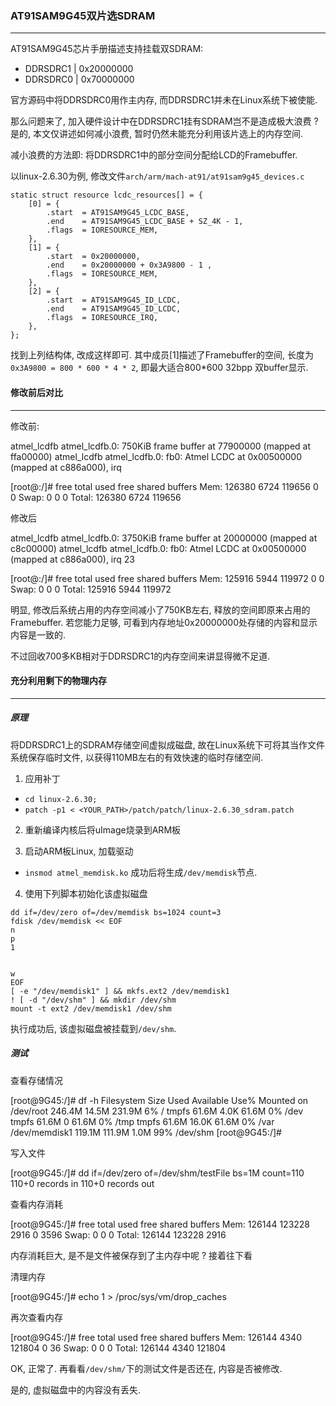 ### **AT91SAM9G45双片选SDRAM**
---
AT91SAM9G45芯片手册描述支持挂载双SDRAM:

* DDRSDRC1 | 0x20000000
* DDRSDRC0 | 0x70000000

官方源码中将DDRSDRC0用作主内存, 而DDRSDRC1并未在Linux系统下被使能.

那么问题来了, 加入硬件设计中在DDRSDRC1挂有SDRAM岂不是造成极大浪费 ? 是的, 本文仅讲述如何减小浪费, 暂时仍然未能充分利用该片选上的内存空间.

减小浪费的方法即: 将DDRSDRC1中的部分空间分配给LCD的Framebuffer.

以linux-2.6.30为例, 修改文件`arch/arm/mach-at91/at91sam9g45_devices.c`
```
static struct resource lcdc_resources[] = {
    [0] = {
        .start  = AT91SAM9G45_LCDC_BASE,
        .end    = AT91SAM9G45_LCDC_BASE + SZ_4K - 1,
        .flags  = IORESOURCE_MEM,
    },
    [1] = {
        .start  = 0x20000000,
        .end    = 0x20000000 + 0x3A9800 - 1 ,
        .flags  = IORESOURCE_MEM,
    },
    [2] = {
        .start  = AT91SAM9G45_ID_LCDC,
        .end    = AT91SAM9G45_ID_LCDC,
        .flags  = IORESOURCE_IRQ,
    },
};
```
找到上列结构体, 改成这样即可.
其中成员[1]描述了Framebuffer的空间, 长度为`0x3A9800 = 800 * 600 * 4 * 2`, 即最大适合800*600 32bpp 双buffer显示.

#### 修改前后对比
---
修改前:
>
atmel_lcdfb atmel_lcdfb.0: 750KiB frame buffer at 77900000 (mapped at ffa00000)
atmel_lcdfb atmel_lcdfb.0: fb0: Atmel LCDC at 0x00500000 (mapped at c886a000), irq

>
[root@:/]# free
              total         used         free       shared      buffers
  Mem:       126380         6724       119656            0            0
 Swap:            0            0            0
Total:       126380         6724       119656

修改后
>
atmel_lcdfb atmel_lcdfb.0: 3750KiB frame buffer at 20000000 (mapped at c8c00000)
atmel_lcdfb atmel_lcdfb.0: fb0: Atmel LCDC at 0x00500000 (mapped at c886a000), irq 23

>
[root@:/]# free
              total         used         free       shared      buffers
  Mem:       125916         5944       119972            0            0
 Swap:            0            0            0
Total:       125916         5944       119972

明显, 修改后系统占用的内存空间减小了750KB左右, 释放的空间即原来占用的Framebuffer. 若您能力足够, 可看到内存地址0x20000000处存储的内容和显示内容是一致的.

不过回收700多KB相对于DDRSDRC1的内存空间来讲显得微不足道.


#### **充分利用剩下的物理内存**
---
##### **原理**

将DDRSDRC1上的SDRAM存储空间虚拟成磁盘, 故在Linux系统下可将其当作文件系统保存临时文件, 以获得110MB左右的有效快速的临时存储空间.

1. 应用补丁

* `cd linux-2.6.30;`
* `patch -p1 < <YOUR_PATH>/patch/patch/linux-2.6.30_sdram.patch`

2. 重新编译内核后将uImage烧录到ARM板

3. 启动ARM板Linux, 加载驱动

* `insmod atmel_memdisk.ko`
成功后将生成`/dev/memdisk`节点.

4. 使用下列脚本初始化该虚拟磁盘
```
dd if=/dev/zero of=/dev/memdisk bs=1024 count=3
fdisk /dev/memdisk << EOF
n
p
1


w
EOF
[ -e "/dev/memdisk1" ] && mkfs.ext2 /dev/memdisk1
! [ -d "/dev/shm" ] && mkdir /dev/shm
mount -t ext2 /dev/memdisk1 /dev/shm
```
执行成功后, 该虚拟磁盘被挂载到`/dev/shm`.

##### **测试**

查看存储情况

>
[root@9G45:/]# df -h
Filesystem                Size      Used Available Use% Mounted on
/dev/root               246.4M     14.5M    231.9M   6% /
tmpfs                    61.6M      4.0K     61.6M   0% /dev
tmpfs                    61.6M         0     61.6M   0% /tmp
tmpfs                    61.6M     16.0K     61.6M   0% /var
/dev/memdisk1           119.1M    111.9M      1.0M  99% /dev/shm
[root@9G45:/]#

写入文件

>
[root@9G45:/]# dd if=/dev/zero of=/dev/shm/testFile bs=1M count=110
110+0 records in
110+0 records out

查看内存消耗

>
[root@9G45:/]# free
              total         used         free       shared      buffers
  Mem:       126144       123228         2916            0         3596
 Swap:            0            0            0
Total:       126144       123228         2916

内存消耗巨大, 是不是文件被保存到了主内存中呢 ? 接着往下看

清理内存

>
[root@9G45:/]# echo 1 > /proc/sys/vm/drop_caches

再次查看内存

>
[root@9G45:/]# free
              total         used         free       shared      buffers
  Mem:       126144         4340       121804            0           36
 Swap:            0            0            0
Total:       126144         4340       121804

OK, 正常了. 再看看`/dev/shm/`下的测试文件是否还在, 内容是否被修改.

是的, 虚拟磁盘中的内容没有丢失.
